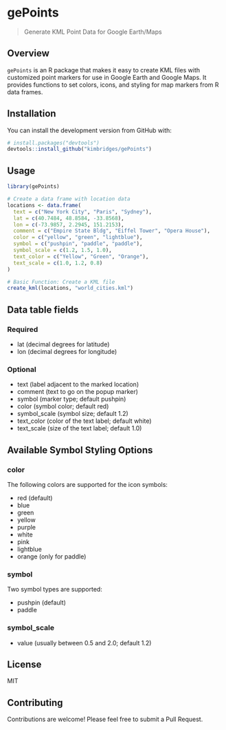 # gePoints

> Generate KML Point Data for Google Earth/Maps

## Overview

`gePoints` is an R package that makes it easy to create KML files with customized point markers for use in Google Earth and Google Maps. It provides functions to set colors, icons, and styling for map markers from R data frames.

## Installation

You can install the development version from GitHub with:

```r
# install.packages("devtools")
devtools::install_github("kimbridges/gePoints")
```

## Usage

```r
library(gePoints)

# Create a data frame with location data
locations <- data.frame(
  text = c("New York City", "Paris", "Sydney"),
  lat = c(40.7484, 48.8584, -33.8568),
  lon = c(-73.9857, 2.2945, 151.2153),
  comment = c("Empire State Bldg", "Eiffel Tower", "Opera House"),
  color = c("yellow", "green", "lightblue"),
  symbol = c("pushpin", "paddle", "paddle"),
  symbol_scale = c(1.2, 1.5, 1.0),
  text_color = c("Yellow", "Green", "Orange"),
  text_scale = c(1.0, 1.2, 0.8)
)

# Basic Function: Create a KML file
create_kml(locations, "world_cities.kml")
```
## Data table fields

### Required
- lat (decimal degrees for latitude)
- lon (decimal degrees for longitude)

### Optional
- text (label adjacent to the marked location)
- comment (text to go on the popup marker)
- symbol (marker type; default pushpin)
- color (symbol color; default red)
- symbol_scale (symbol size; default 1.2)
- text_color (color of the text label; default white)
- text_scale (size of the text label; default 1.0)

## Available Symbol Styling Options

### color
The following colors are supported for the icon symbols:
- red (default)
- blue
- green
- yellow
- purple
- white
- pink
- lightblue
- orange (only for paddle)

### symbol
Two symbol types are supported:
- pushpin (default)
- paddle

### symbol_scale
- value (usually between 0.5 and 2.0; default 1.2)

## License

MIT

## Contributing

Contributions are welcome! Please feel free to submit a Pull Request.
